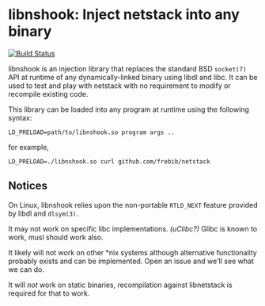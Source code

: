 # libnshook: Inject netstack into any binary
[![Build Status](https://drone.spritsail.io/api/badges/frebib/netstack/status.svg)](https://drone.spritsail.io/frebib/netstack)

libnshook is an injection library that replaces the standard BSD `socket(7)` API at runtime of any dynamically-linked binary using libdl and libc.
It can be used to test and play with netstack with no requirement to modify or recompile existing code.

This library can be loaded into any program at runtime using the following syntax:

```shell
LD_PRELOAD=path/to/libnshook.so program args ..
```

for example,
```shell
LD_PRELOAD=./libnshook.so curl github.com/frebib/netstack
```


## Notices

On Linux, libnshook relies upon the non-portable `RTLD_NEXT` feature provided by libdl and `dlsym(3)`.

It may not work on specific libc implementations. _(uClibc?)_ Glibc is known to work, musl should work also.

It likely will not work on other *nix systems although alternative functionality probably exists and can be implemented. Open an issue and we'll see what we can do.

It will _not_ work on static binaries, recompilation against libnetstack is required for that to work.

